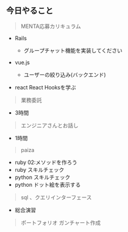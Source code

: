 ## 今日やること

> MENTA応募カリキュラム
- Rails
  - グループチャット機能を実装してください

- vue.js
  - ユーザーの絞り込み(バックエンド)
  
- react
React Hooksを学ぶ

> 業務委託
- 3時間

> エンジニアさんとお話し
- 1時間

> paiza
- ruby 02:メソッドを作ろう
- ruby スキルチェック
- python スキルチェック
- python ドット絵を表示する


> sql 、クエリインターフェース
- 総合演習

> ポートフォリオ
ガンチャート作成

